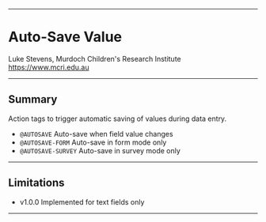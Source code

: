 ********************************************************************************
# Auto-Save Value

Luke Stevens, Murdoch Children's Research Institute https://www.mcri.edu.au

********************************************************************************
## Summary

Action tags to trigger automatic saving of values during data entry.
 * `@AUTOSAVE` Auto-save when field value changes
 * `@AUTOSAVE-FORM` Auto-save in form mode only 
 * `@AUTOSAVE-SURVEY` Auto-save in survey mode only

********************************************************************************
## Limitations

* v1.0.0 Implemented for text fields only

********************************************************************************